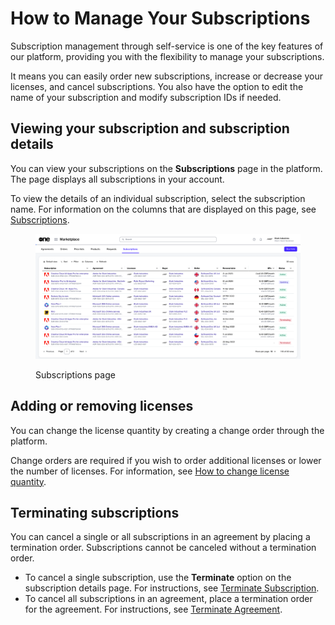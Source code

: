 # How to Manage Your Subscriptions

Subscription management through self-service is one of the key features of our platform, providing you with the flexibility to manage your subscriptions.&#x20;

It means you can easily order new subscriptions, increase or decrease your licenses, and cancel subscriptions. You also have the option to edit the name of your subscription and modify subscription IDs if needed.

## Viewing your subscription and subscription details

You can view your subscriptions on the **Subscriptions** page in the platform. The page displays all subscriptions in your account.&#x20;

To view the details of an individual subscription, select the subscription name. For information on the columns that are displayed on this page, see [Subscriptions](../../../modules-and-features/marketplace/subscriptions/).

<figure><img src="../../../.gitbook/assets/subscriptions_page (1).png" alt=""><figcaption><p>Subscriptions page</p></figcaption></figure>

## Adding or removing licenses

You can change the license quantity by creating a change order through the platform.&#x20;

Change orders are required if you wish to order additional licenses or lower the number of licenses. For information, see [How to change license quantity](adjust-subscription-quantity.md).

## Terminating subscriptions

You can cancel a single or all subscriptions in an agreement by placing a termination order. Subscriptions cannot be canceled without a termination order.

* To cancel a single subscription, use the **Terminate** option on the subscription details page. For instructions, see [Terminate Subscription](../../../modules-and-features/marketplace/subscriptions/terminate-a-subscription.md).
* To cancel all subscriptions in an agreement, place a termination order for the agreement. For instructions, see [Terminate Agreement](../../../modules-and-features/marketplace/agreements/terminate-agreements.md).
